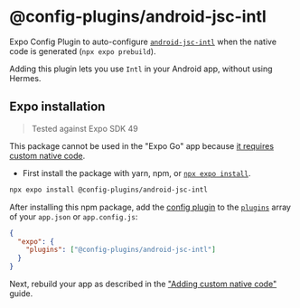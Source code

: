 # @config-plugins/android-jsc-intl

Expo Config Plugin to auto-configure [`android-jsc-intl`](https://www.npmjs.com/package/android-jsc-intl) when the native code is generated (`npx expo prebuild`).

Adding this plugin lets you use `Intl` in your Android app, without using Hermes.

## Expo installation

> Tested against Expo SDK 49

This package cannot be used in the "Expo Go" app because [it requires custom native code](https://docs.expo.io/workflow/customizing/).

- First install the package with yarn, npm, or [`npx expo install`](https://docs.expo.io/workflow/expo-cli/#expo-install).

```sh
npx expo install @config-plugins/android-jsc-intl
```

After installing this npm package, add the [config plugin](https://docs.expo.io/guides/config-plugins/) to the [`plugins`](https://docs.expo.io/versions/latest/config/app/#plugins) array of your `app.json` or `app.config.js`:

```json
{
  "expo": {
    "plugins": ["@config-plugins/android-jsc-intl"]
  }
}
```

Next, rebuild your app as described in the ["Adding custom native code"](https://docs.expo.io/workflow/customizing/) guide.
